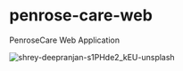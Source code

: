 # penrose-care-web
PenroseCare Web Application

![shrey-deepranjan-s1PHde2_kEU-unsplash](https://github.com/Marxvim/penrose-care-web/assets/40407778/60648b77-a1cf-44d2-9aef-7fde81d17b25)
